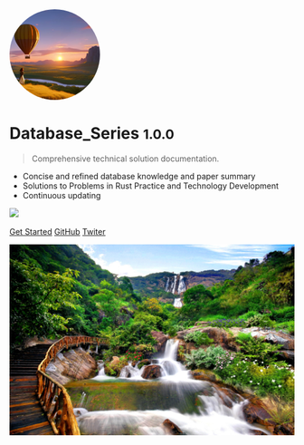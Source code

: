 <img width="160px" style="border-radius: 50%" bor src="style/hot.jpg">


# Database_Series <small>1.0.0</small>

> Comprehensive technical solution documentation.

- Concise and refined database knowledge and paper summary
- Solutions to Problems in Rust Practice and Technology Development
- Continuous updating

![](https://img.shields.io/badge/%E6%91%B8%E9%B1%BC-%E7%A8%8B%E5%BA%8F%E5%91%98-green)


[Get Started](README.md)
[GitHub](https://github.com/yueny/yueny.github.io)
[Twiter](/)

![](style/bg.jpg)


